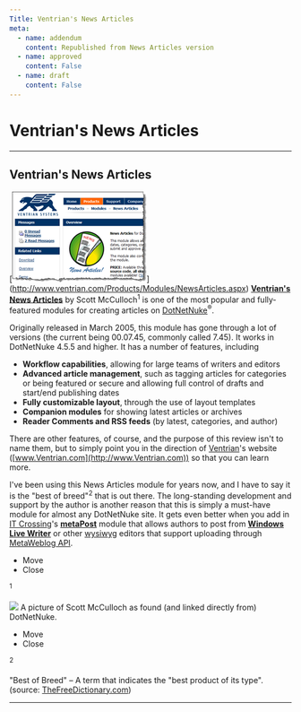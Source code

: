 ```yaml
---
Title: Ventrian's News Articles
meta:
  - name: addendum
    content: Republished from News Articles version
  - name: approved
    content: False
  - name: draft
    content: False
---
```

# Ventrian's News Articles

---
## Ventrian's News Articles


[**[![Ventrian&#39;s News Articles Module](images/2009/WLW-VentriansNewsArticles_FB9E-image_thumb_1.png "Ventrian&#39;s News Articles Module")](images/2009/WLW-VentriansNewsArticles_FB9E-image_4.png)**](http://www.ventrian.com/Products/Modules/NewsArticles.aspx) [**Ventrian's News Articles**](http://www.ventrian.com/Products/Modules/NewsArticles.aspx) by <!--Begin mp_html_link_1_5dadbdca-->Scott McCulloch<sup class="itcexpand-super">1</sup><!--End mp_html_link_1_5dadbdca--> is one of the most popular and fully-featured modules for creating articles on [DotNetNuke](http://www.DotNetNuke.com)<sup>®</sup>.



Originally released in March 2005, this module has gone through a lot of versions (the current being 00.07.45, commonly called 7.45). It works in DotNetNuke 4.5.5 and higher. It has a number of features, including


- **Workflow capabilities**, allowing for large teams of writers and editors
- **Advanced article management**, such as tagging articles for categories or being featured or secure and allowing full control of drafts and start/end publishing dates
- **Fully customizable layout**, through the use of layout templates
- **Companion modules** for showing latest articles or archives
- **Reader Comments and RSS feeds** (by latest, categories, and author)



There are other features, of course, and the purpose of this review isn't to name them, but to simply point you in the direction of [Ventrian](http://www.Ventrian.com)'s website ([www.Ventrian.com](http://www.Ventrian.com)) so that you can learn more.



I've been using this News Articles module for years now, and I have to say it is the <!--Begin mp_html_link_2_5dadbdca-->"best of breed"<sup class="itcexpand-super">2</sup><!--End mp_html_link_2_5dadbdca--> that is out there. The long-standing development and support by the author is another reason that this is simply a must-have module for almost any DotNetNuke site. It gets even better when you add in [IT Crossing](http://www.itcrossing.com/)'s [**metaPost**](http://dnn.itcrossing.com/products/modules/metapost/) module that allows authors to post from [**Windows Live Writer**](http://windowslivewriter.spaces.live.com) or other [wysiwyg](http://en.wikipedia.org/wiki/WYSIWYG) editors that support uploading through [MetaWeblog API](http://en.wikipedia.org/wiki/MetaWeblog).





<!--Begin mp_html_detail_1_5dadbdca--> 
- Move
- Close

<sup class="itcexpand-super">1</sup><!--Begin mp_html_detail_body_1_5dadbdca--> 

![](http://www.dotnetnuke.com/Portals/25/CoreTeam/MemberPhotos/ScottMcCulloch.jpg) A picture of Scott McCulloch as found (and linked directly from) DotNetNuke.

<!--End mp_html_detail_body_1_5dadbdca-->
 <!--End mp_html_detail_1_5dadbdca--><!--Begin mp_html_detail_2_5dadbdca--> 
- Move
- Close

<sup class="itcexpand-super">2</sup><!--Begin mp_html_detail_body_2_5dadbdca--> 

"Best of Breed" – A term that indicates the "best product of its type". (source: [TheFreeDictionary.com](http://encyclopedia2.thefreedictionary.com/best-of-breed))

<!--End mp_html_detail_body_2_5dadbdca-->
 <!--End mp_html_detail_2_5dadbdca--> 



---
